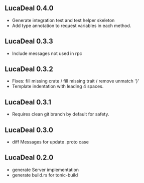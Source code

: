 ## LucaDeal 0.4.0

* Generate integration test and test helper skeleton
* Add type annotation to request variables in each method.

## LucaDeal 0.3.3

* Include messages not used in rpc

## LucaDeal 0.3.2

* Fixes: fill missing crate / fill missing trait / remove unmatch '}'
* Template indentation with leading 4 spaces.

## LucaDeal 0.3.1

* Requires clean git branch by default for safety.

## LucaDeal 0.3.0

* diff Messages for update .proto case

## LucaDeal 0.2.0

* generate Server implementation
* generate build.rs for tonic-build
